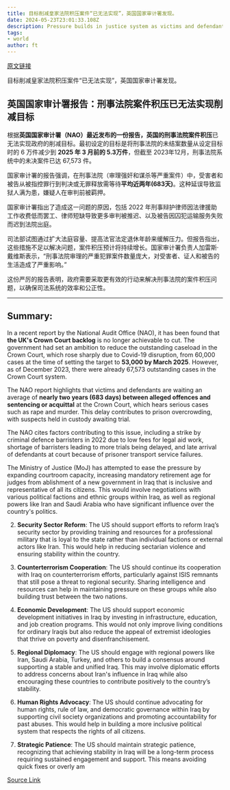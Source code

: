 ```yaml
---
title: 目标削减皇家法院积压案件“已无法实现”，英国国家审计署发现。
date: 2024-05-23T23:01:33.108Z
description: Pressure builds in justice system as victims and defendants wait on average two years for justice
tags: 
- world
author: ft
---
```


[原文链接](https://ft.com/content/7fc3cd0a-65c8-493a-9aa0-cce0c38b679e)

目标削减皇家法院积压案件“已无法实现”，英国国家审计署发现。

## 英国国家审计署报告：刑事法院案件积压已无法实现削减目标 

根据**英国国家审计署（NAO）**最近发布的一份报告，英国的**刑事法院案件积压**已无法实现政府的削减目标。最初设定的目标是将刑事法院的未结案数量从设定目标时的 6 万件减少到 **2025 年 3 月前的 5.3万件**，但截至 2023年12月，刑事法院系统中的未决案件已达 67,573 件。

国家审计署的报告强调，在刑事法院（审理强奸和谋杀等严重案件）中，受害者和被告从被指控罪行到判决或无罪释放需等待**平均近两年(683天)**。这种延误导致监狱人满为患，嫌疑人在审判前被羁押。

国家审计署指出了造成这一问题的原因，包括 2022 年刑事辩护律师因法律援助工作收费低而罢工、律师短缺导致更多审判被推迟、以及被告因囚犯运输服务失败而迟到法院出庭。

司法部试图通过扩大法庭容量、提高法官法定退休年龄来缓解压力。但报告指出，这些措施不足以解决问题，案件积压预计将持续增长。国家审计署负责人加雷斯·戴维斯表示，“刑事法院审理的严重犯罪案件数量庞大，对受害者、证人和被告的生活造成了严重影响。”

这份严厉的报告表明，政府需要采取更有效的行动来解决刑事法院的案件积压问题，以确保司法系统的效率和公正性。

---

## Summary:
In a recent report by the National Audit Office (NAO), it has been found that **the UK's Crown Court backlog** is no longer achievable to cut. The government had set an ambition to reduce the outstanding caseload in the Crown Court, which rose sharply due to Covid-19 disruption, from 60,000 cases at the time of setting the target to **53,000 by March 2025**. However, as of December 2023, there were already 67,573 outstanding cases in the Crown Court system.

The NAO report highlights that victims and defendants are waiting an average of **nearly two years (683 days) between alleged offences and sentencing or acquittal** at the Crown Court, which hears serious cases such as rape and murder. This delay contributes to prison overcrowding, with suspects held in custody awaiting trial.

The NAO cites factors contributing to this issue, including a strike by criminal defence barristers in 2022 due to low fees for legal aid work, shortage of barristers leading to more trials being delayed, and late arrival of defendants at court because of prisoner transport service failures.

The Ministry of Justice (MoJ) has attempted to ease the pressure by expanding courtroom capacity, increasing mandatory retirement age for judges from ablishment of a new government in Iraq that is inclusive and representative of all its citizens. This would involve negotiations with various political factions and ethnic groups within Iraq, as well as regional powers like Iran and Saudi Arabia who have significant influence over the country's politics.

2. **Security Sector Reform**: The US should support efforts to reform Iraq’s security sector by providing training and resources for a professional military that is loyal to the state rather than individual factions or external actors like Iran. This would help in reducing sectarian violence and ensuring stability within the country.

3. **Counterterrorism Cooperation**: The US should continue its cooperation with Iraq on counterterrorism efforts, particularly against ISIS remnants that still pose a threat to regional security. Sharing intelligence and resources can help in maintaining pressure on these groups while also building trust between the two nations.

4. **Economic Development**: The US should support economic development initiatives in Iraq by investing in infrastructure, education, and job creation programs. This would not only improve living conditions for ordinary Iraqis but also reduce the appeal of extremist ideologies that thrive on poverty and disenfranchisement.

5. **Regional Diplomacy**: The US should engage with regional powers like Iran, Saudi Arabia, Turkey, and others to build a consensus around supporting a stable and unified Iraq. This may involve diplomatic efforts to address concerns about Iran's influence in Iraq while also encouraging these countries to contribute positively to the country’s stability.

6. **Human Rights Advocacy**: The US should continue advocating for human rights, rule of law, and democratic governance within Iraq by supporting civil society organizations and promoting accountability for past abuses. This would help in building a more inclusive political system that respects the rights of all citizens.

7. **Strategic Patience**: The US should maintain strategic patience, recognizing that achieving stability in Iraq will be a long-term process requiring sustained engagement and support. This means avoiding quick fixes or overly am

[Source Link](https://ft.com/content/7fc3cd0a-65c8-493a-9aa0-cce0c38b679e)

